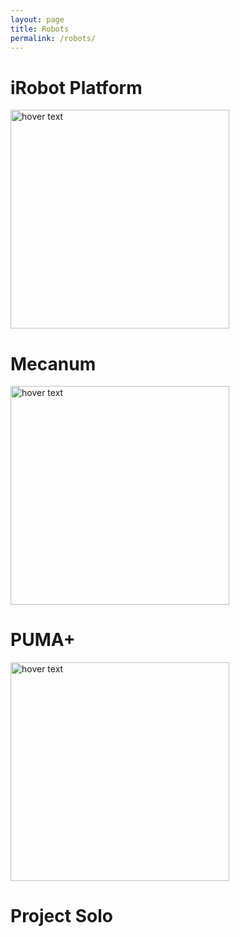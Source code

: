 ```yaml
---
layout: page
title: Robots
permalink: /robots/
---
```


# iRobot Platform

<p align="left">
  <img src="{{ site.baseurl }}/images/irobot.jpeg" width="350" title="hover text">
</p> 

# Mecanum

<p align="left">
  <img src="{{ site.baseurl }}/images/mecanum.jpeg" width="350" title="hover text">
</p> 

# PUMA+

<p align="left">
  <img src="{{ site.baseurl }}/images/puma.jpeg" width="350" title="hover text">
</p> 

# Project Solo
